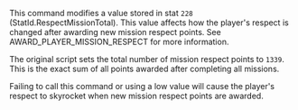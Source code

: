 This command modifies a value stored in stat `228` (StatId.RespectMissionTotal). This value affects how the player's respect is changed after awarding new mission respect points. See AWARD_PLAYER_MISSION_RESPECT for more information.

The original script sets the total number of mission respect points to `1339`. This is the exact sum of all points awarded after completing all missions. 

Failing to call this command or using a low value will cause the player's respect to skyrocket when new mission respect points are awarded.
